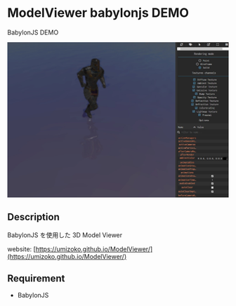 # ModelViewer babylonjs DEMO

BabylonJS DEMO

![image](./screenshot/ModelViewer.jpg)

## Description

BabylonJS を使用した 3D Model Viewer

website: [https://umizoko.github.io/ModelViewer/](https://umizoko.github.io/ModelViewer/)

## Requirement

- BabylonJS

